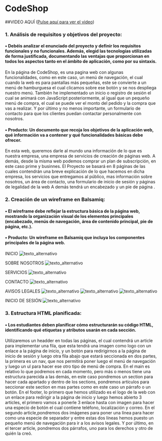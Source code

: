 # CodeShop

##VIDEO AQUÍ
([Pulse aquí para ver el video](https://drive.google.com/file/d/1YXw5TddS34PilG4OIaET2MXOD_ev6A_q/view?usp=sharing))

### 1.	Análisis de requisitos y objetivos del proyecto:

#### •	Debéis analizar el enunciado del proyecto y definir los requisitos funcionales y no funcionales. Además, elegid las tecnologías utilizadas de forma justificada, documentando las ventajas que proporcionan en todos los aspectos tanto en el ámbito de aplicación, como por su sintaxis.

En la página de CodeShop, es una pagina web con algunas funcionalidades, como en este caso, un menú de navegación, el cual cuando la web es para pantallas más pequeñas, este se convierte a un menú de hamburguesa el cual clicamos sobre ese botón y se nos despliega nuestro menú. También he implementado un inicio o registro de sesión el cual se animará con JavaScript posteriormente, al igual que un pequeño menú de compra, el cual se puede ver el monto del pedido y la compra que vas a realizar. Y por último y no menos importante, un formulario de contacto para que los clientes puedan contactar personalmente con nosotros.

#### •	Producto: Un documento que recoja los objetivos de la aplicación web, qué información va a contener y qué funcionalidades básicas debe ofrecer.

En esta web, queremos darle al mundo una información de lo que es nuestra empresa, una empresa de servicios de creación de páginas web. A demás, desde la misma web podemos comprar un plan de subscripción, en este caso prime y businnes. El Proyecto se basará en 8 páginas  de las cuales contendrán una breve explicación de lo que hacemos en dicha empresa, los servicios que entregamos al público, mas información sobre nosotros, un área de contacto, una formulario de inicio de sesión y páginas de legalidad de la web
A demás tendrá un encabezado y un píe de página . 

### 2.	Creación de un wireframe en Balsamiq:

#### •	El wireframe debe reflejar la estructura básica de la página web, mostrando la organización visual de los elementos principales (encabezado, menús de navegación, área de contenido principal, pie de página, etc.).

#### •	Producto: Un wireframe en Balsamiq que incluya los componentes principales de la página web.

INICIO
![texto_alternativo](/maquetación/1.png)

SOBRE NOSOTROS
![texto_alternativo](/maquetación/8.png)

SERVICIOS
![texto_alternativo](/maquetación/7.png)

CONTACTO
![texto_alternativo](/maquetación/6.png)

AVISOS LEGALES
![texto_alternativo](/maquetación/2.png)
![texto_alternativo](/maquetación/3.png)
![texto_alternativo](/maquetación/4.png)

INICIO DE SESIÓN
![texto_alternativo](/maquetación/5.png)


### 3.	Estructura HTML planificada:

#### •	Los estudiantes deben planificar cómo estructurarán su código HTML, identificando qué etiquetas y atributos usarán en cada sección.

Utilizaremos un headder en todas las páginas, el cual contendrá un article para implementar una fila, que esta tendrá una imagen como logo con un enlace a la página de inicio, y un botón para redirigirnos a la página de inicio de sesión y luego otra fila abajo que estará seccionada en dos partes, la primera es un nav, que nos permitirá poner luego el menú de navegación  y luego un ul para hacer ese otro tipo de menú de compra.
En el main es relativo lo que podremos en cada momento, pero más o menos tiene una estructura parecida a las demás, en este caso pondremos un section para hacer cada apartado y dentro de los sections, pondremos artículos para seccionar este section en mas partes como en este caso un párrafo o un botón.
En el footer, lo primero que hemos utilizado es el logo de la web con un enlace para redirigir a la página de inicio y luego hemos abierto 3 articles, el primero vamos a ponerle 3 enlace hasta con imagen para hacer una especio de botón el cual contiene teléfono, localización y correo.
En el segundo article,pondremos dos imágenes para poner una línea para hacer como una especie de separador y entre estas dos líneas hemos puesto un pequeño menú de navegación para ir a los avisos legales.
Y por último, en el tercer article, pondremos dos párrafos, uno para los derechos y otro de quién la creó.


